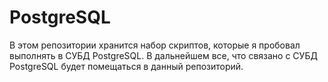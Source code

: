# PostgreSQL
В этом репозитории хранится набор скриптов, которые я пробовал выполнять в СУБД PostgreSQL.
В дальнейшем все, что связано с СУБД PostgreSQL будет помещаться в данный репозиторий.
